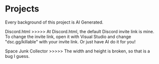 # Projects
Every background of this project is AI Generated.


Discord.html >>>>>
At Discord.html, the default Discord invite link is mine. To change the invite link, open it with Visual Studio and change "dsc.gg/killable" with your invite link. Or just have AI do it for you!




Space Junk Collector >>>>>
The width and height is broken, so that is a bug I guess.
